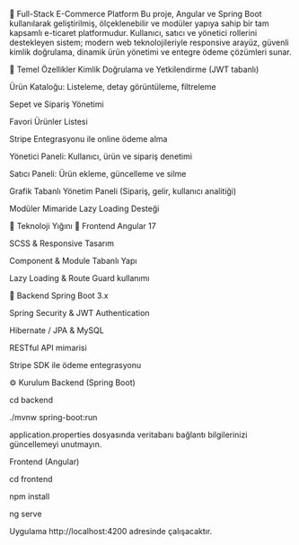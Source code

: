 🛒 Full-Stack E-Commerce Platform
Bu proje, Angular ve Spring Boot kullanılarak geliştirilmiş, ölçeklenebilir ve modüler yapıya sahip bir tam kapsamlı e-ticaret platformudur. Kullanıcı, satıcı ve yönetici rollerini destekleyen sistem; modern web teknolojileriyle responsive arayüz, güvenli kimlik doğrulama, dinamik ürün yönetimi ve entegre ödeme çözümleri sunar.

🚀 Temel Özellikler
Kimlik Doğrulama ve Yetkilendirme (JWT tabanlı)

Ürün Kataloğu: Listeleme, detay görüntüleme, filtreleme

Sepet ve Sipariş Yönetimi

Favori Ürünler Listesi

Stripe Entegrasyonu ile online ödeme alma

Yönetici Paneli: Kullanıcı, ürün ve sipariş denetimi

Satıcı Paneli: Ürün ekleme, güncelleme ve silme

Grafik Tabanlı Yönetim Paneli (Sipariş, gelir, kullanıcı analitiği)

Modüler Mimaride Lazy Loading Desteği

🧰 Teknoloji Yığını
🔹 Frontend
Angular 17

SCSS & Responsive Tasarım

Component & Module Tabanlı Yapı

Lazy Loading & Route Guard kullanımı

🔹 Backend
Spring Boot 3.x

Spring Security & JWT Authentication

Hibernate / JPA & MySQL

RESTful API mimarisi

Stripe SDK ile ödeme entegrasyonu

⚙️ Kurulum
Backend (Spring Boot)

cd backend

./mvnw spring-boot:run

application.properties dosyasında veritabanı bağlantı bilgilerinizi güncellemeyi unutmayın.

Frontend (Angular)

cd frontend

npm install

ng serve

Uygulama http://localhost:4200 adresinde çalışacaktır.

